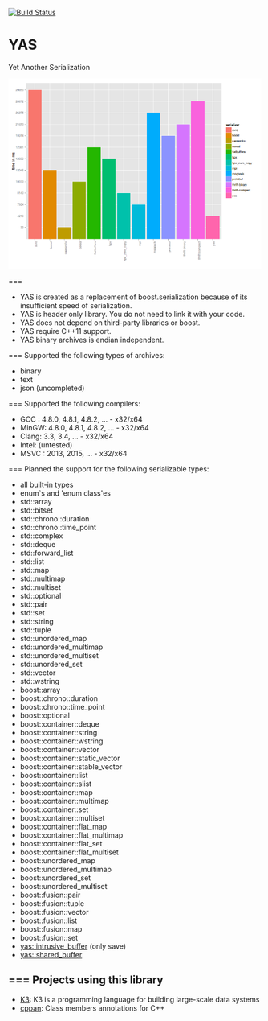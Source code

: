 [![Build Status](https://travis-ci.org/niXman/yas.svg?branch=master)](https://travis-ci.org/niXman/yas)

YAS
===
Yet Another Serialization

![Time](https://raw.githubusercontent.com/STEllAR-GROUP/cpp-serializers/803ab248cd682d3e69e8471e0a9c2e09259b802c/images/time.png)

===
* YAS is created as a replacement of boost.serialization because of its insufficient speed of serialization.
* YAS is header only library. You do not need to link it with your code.
* YAS does not depend on third-party libraries or boost.
* YAS require C++11 support.
* YAS binary archives is endian independent.

===
Supported the following types of archives:
 - binary
 - text
 - json (uncompleted)

===
Supported the following compilers:
 - GCC  : 4.8.0, 4.8.1, 4.8.2, ... - x32/x64
 - MinGW: 4.8.0, 4.8.1, 4.8.2, ... - x32/x64
 - Clang: 3.3, 3.4, ... - x32/x64
 - Intel: (untested)
 - MSVC : 2013, 2015, ... - x32/x64

===
Planned the support for the following serializable types:
 - all built-in types
 - enum`s and 'enum class'es
 - std::array
 - std::bitset
 - std::chrono::duration
 - std::chrono::time_point
 - std::complex
 - std::deque
 - std::forward_list
 - std::list
 - std::map
 - std::multimap
 - std::multiset
 - std::optional
 - std::pair
 - std::set
 - std::string
 - std::tuple
 - std::unordered_map
 - std::unordered_multimap
 - std::unordered_multiset
 - std::unordered_set
 - std::vector
 - std::wstring
 - boost::array
 - boost::chrono::duration
 - boost::chrono::time_point
 - boost::optional
 - boost::container::deque
 - boost::container::string
 - boost::container::wstring
 - boost::container::vector
 - boost::container::static_vector
 - boost::container::stable_vector
 - boost::container::list
 - boost::container::slist
 - boost::container::map
 - boost::container::multimap
 - boost::container::set
 - boost::container::multiset
 - boost::container::flat_map
 - boost::container::flat_multimap
 - boost::container::flat_set
 - boost::container::flat_multiset
 - boost::unordered_map
 - boost::unordered_multimap
 - boost::unordered_set
 - boost::unordered_multiset
 - boost::fusion::pair
 - boost::fusion::tuple
 - boost::fusion::vector
 - boost::fusion::list
 - boost::fusion::map
 - boost::fusion::set
 - [yas::intrusive_buffer](https://github.com/niXman/yas/blob/master/include/yas/buffers.hpp#L48) (only save)
 - [yas::shared_buffer](https://github.com/niXman/yas/blob/master/include/yas/buffers.hpp#L67)

===
Projects using this library
---------------------------

* [K3](https://github.com/DaMSL/K3): K3 is a programming language for building large-scale data systems
* [cppan](https://github.com/tarasko/cppan): Class members annotations for C++
